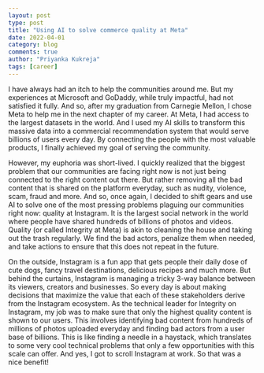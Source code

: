 ```yaml
---
layout: post
type: post
title: "Using AI to solve commerce quality at Meta"
date: 2022-04-01
category: blog
comments: true
author: "Priyanka Kukreja"
tags: [career]
---
```


I have always had an itch to help the communities around me. But my experiences at Microsoft and GoDaddy, while truly impactful, had not satisfied it fully. And so, after my graduation from Carnegie Mellon, I chose Meta to help me in the next chapter of my career. At Meta, I had access to the largest datasets in the world. And I used my AI skills to transform this massive data into a commercial recommendation system that would serve billions of users every day. By connecting the people with the most valuable products, I finally achieved my goal of serving the community.

However, my euphoria was short-lived. I quickly realized that the biggest problem that our communities are facing right now is not just being connected to the right content out there. But rather removing all the bad content that is shared on the platform everyday, such as nudity, violence, scam, fraud and more. And so, once again, I decided to shift gears and use AI to solve one of the most pressing problems plaguing our communities right now: quality at Instagram. It is the largest social network in the world where people have shared hundreds of billions of photos and videos. Quality (or called Integrity at Meta) is akin to cleaning the house and taking out the trash regularly. We find the bad actors, penalize them when needed, and take actions to ensure that this does not repeat in the future.

On the outside, Instagram is a fun app that gets people their daily dose of cute dogs, fancy travel destinations, delicious recipes and much more. But behind the curtains, Instagram is managing a tricky 3-way balance between its viewers, creators and businesses. So every day is about making decisions that maximize the value that each of these stakeholders derive from the Instagram ecosystem. As the technical leader for Integrity on Instagram, my job was to make sure that only the highest quality content is shown to our users. This involves identifying bad content from hundreds of millions of photos uploaded everyday and finding bad actors from a user base of billions. This is like finding a needle in a haystack, which translates to some very cool technical problems that only a few opportunities with this scale can offer. And yes, I got to scroll Instagram at work. So that was a nice benefit!
